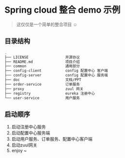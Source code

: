 # Spring cloud 整合 demo 示例

> 这仅仅是一个简单的整合项目 ☺

## 目录结构

```bash
.
├── LICENSE                 开源协议
├── README.md               项目介绍
├── common                  通用部分
├── config-client           config 配置中心 客户端
├── config-server           config 配置中心 服务端
├── doc                     文档/PPT
├── order-service           订单服务
├── proxy                   zuul 网关
├── registry                eureka 注册中心
└── user-service            用户服务
```

## 启动顺序

1. 启动注册中心服务
2. 启动配置中心服务端
3. 启动用户服务、订单服务、配置中心客户端
4. 启动zuul网关
5. enjoy ~
